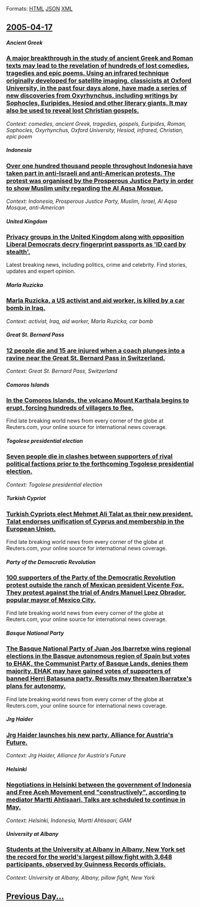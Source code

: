 
Formats: [HTML](2005/04/17/index.html)  [JSON](2005/04/17/index.json)  [XML](2005/04/17/index.xml)  

## [2005-04-17](/news/2005/04/17/index.md)

##### Ancient Greek
### [ A major breakthrough in the study of ancient Greek and Roman texts may lead to the revelation of hundreds of lost comedies, tragedies and epic poems. Using an infrared technique originally developed for satellite imaging, classicists at Oxford University, in the past four days alone, have made a series of new discoveries from Oxyrhynchus, including writings by Sophocles, Euripides, Hesiod and other literary giants. It may also be used to reveal lost Christian gospels. ](/news/2005/04/17/a-major-breakthrough-in-the-study-of-ancient-greek-and-roman-texts-may-lead-to-the-revelation-of-hundreds-of-lost-comedies-tragedies-and-e.md)
_Context: comedies, ancient Greek, tragedies, gospels, Euripides, Roman, Sophocles, Oxyrhynchus, Oxford University, Hesiod, infrared, Christian, epic poem_

##### Indonesia
### [ Over one hundred thousand people throughout Indonesia have taken part in anti-Israeli and anti-American protests. The protest was organised by the Prosperous Justice Party in order to show Muslim unity regarding the Al Aqsa Mosque. ](/news/2005/04/17/over-one-hundred-thousand-people-throughout-indonesia-have-taken-part-in-anti-israeli-and-anti-american-protests-the-protest-was-organised.md)
_Context: Indonesia, Prosperous Justice Party, Muslim, Israel, Al Aqsa Mosque, anti-American_

##### United Kingdom
### [ Privacy groups in the United Kingdom along with opposition Liberal Democrats decry fingerprint passports as 'ID card by stealth'. ](/news/2005/04/17/privacy-groups-in-the-united-kingdom-along-with-opposition-liberal-democrats-decry-fingerprint-passports-as-id-card-by-stealth.md)
Latest breaking news, including politics, crime and celebrity. Find stories, updates and expert opinion.

##### Marla Ruzicka
### [ Marla Ruzicka, a US activist and aid worker, is killed by a car bomb in Iraq. ](/news/2005/04/17/marla-ruzicka-a-us-activist-and-aid-worker-is-killed-by-a-car-bomb-in-iraq.md)
_Context: activist, Iraq, aid worker, Marla Ruzicka, car bomb_

##### Great St. Bernard Pass
### [ 12 people die and 15 are injured when a coach plunges into a ravine near the Great St. Bernard Pass in Switzerland. ](/news/2005/04/17/12-people-die-and-15-are-injured-when-a-coach-plunges-into-a-ravine-near-the-great-st-bernard-pass-in-switzerland.md)
_Context: Great St. Bernard Pass, Switzerland_

##### Comoros Islands
### [ In the Comoros Islands, the volcano Mount Karthala begins to erupt, forcing hundreds of villagers to flee. ](/news/2005/04/17/in-the-comoros-islands-the-volcano-mount-karthala-begins-to-erupt-forcing-hundreds-of-villagers-to-flee.md)
Find late breaking world news from every corner of the globe at Reuters.com, your online source for international news coverage.

##### Togolese presidential election
### [ Seven people die in clashes between supporters of rival political factions prior to the forthcoming Togolese presidential election. ](/news/2005/04/17/seven-people-die-in-clashes-between-supporters-of-rival-political-factions-prior-to-the-forthcoming-togolese-presidential-election.md)
_Context: Togolese presidential election_

##### Turkish Cypriot
### [ Turkish Cypriots elect Mehmet Ali Talat as their new president. Talat endorses unification of Cyprus and membership in the European Union. ](/news/2005/04/17/turkish-cypriots-elect-mehmet-ali-talat-as-their-new-president-talat-endorses-unification-of-cyprus-and-membership-in-the-european-union.md)
Find late breaking world news from every corner of the globe at Reuters.com, your online source for international news coverage.

##### Party of the Democratic Revolution
### [ 100 supporters of the Party of the Democratic Revolution protest outside the ranch of Mexican president Vicente Fox. They protest against the trial of Andrs Manuel Lpez Obrador, popular mayor of Mexico City. ](/news/2005/04/17/100-supporters-of-the-party-of-the-democratic-revolution-protest-outside-the-ranch-of-mexican-president-vicente-fox-they-protest-against-t.md)
Find late breaking world news from every corner of the globe at Reuters.com, your online source for international news coverage.

##### Basque National Party
### [ The Basque National Party of Juan Jos Ibarretxe wins regional elections in the Basque autonomous region of Spain but votes to EHAK, the Communist Party of Basque Lands, denies them majority. EHAK may have gained votes of supporters of banned Herri Batasuna party. Results may threaten Ibarratxe's plans for autonomy. ](/news/2005/04/17/the-basque-national-party-of-juan-jose-ibarretxe-wins-regional-elections-in-the-basque-autonomous-region-of-spain-but-votes-to-ehak-the-co.md)
Find late breaking world news from every corner of the globe at Reuters.com, your online source for international news coverage.

##### Jrg Haider
### [ Jrg Haider launches his new party, Alliance for Austria's Future. ](/news/2005/04/17/jorg-haider-launches-his-new-party-alliance-for-austria-s-future.md)
_Context: Jrg Haider, Alliance for Austria's Future_

##### Helsinki
### [ Negotiations in Helsinki between the government of Indonesia and Free Aceh Movement end "constructively", according to mediator Martti Ahtisaari. Talks are scheduled to continue in May. ](/news/2005/04/17/negotiations-in-helsinki-between-the-government-of-indonesia-and-free-aceh-movement-end-constructively-according-to-mediator-martti-ahti.md)
_Context: Helsinki, Indonesia, Martti Ahtisaari, GAM_

##### University at Albany
### [ Students at the University at Albany in Albany, New York set the record for the world's largest pillow fight with 3,648 participants, observed by Guinness Records officials. ](/news/2005/04/17/students-at-the-university-at-albany-in-albany-new-york-set-the-record-for-the-world-s-largest-pillow-fight-with-3-648-participants-obser.md)
_Context: University at Albany, Albany, pillow fight, New York_

## [Previous Day...](/news/2005/04/16/index.md)

